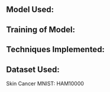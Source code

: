 ## Model Used:



## Training of Model:



## Techniques Implemented:



## Dataset Used:
Skin Cancer MNIST: HAM10000



